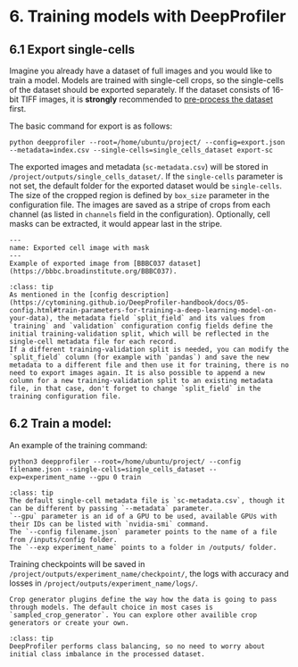 # 6. Training models with DeepProfiler


## **6.1 Export single-cells**

Imagine you already have a dataset of full images and you would like to train a model. Models are trained with single-cell crops, so the single-cells of the dataset should be exported separately.
If the dataset consists of 16-bit TIFF images, it is **strongly** recommended to [pre-process the dataset](https://cytomining.github.io/DeepProfiler-handbook/docs/03-images.html#dataset-compression-and-illumination-correction) first. 


The basic command for export is as follows:
```
python deepprofiler --root=/home/ubuntu/project/ --config=export.json --metadata=index.csv --single-cells=single_cells_dataset export-sc
```

The exported images and metadata (`sc-metadata.csv`) will be stored in `/project/outputs/single_cells_dataset/`. If the `single-cells` parameter is not set, the default folder for the exported dataset would be `single-cells`. The size of the cropped region is defined by `box_size` parameter in the configuration file. The images are saved as a stripe of crops from each channel (as listed in `channels` field in the configuration). Optionally, cell masks can be extracted, it would appear last in the stripe.

```{figure} images/single-cell_taorf.png
---
name: Exported cell image with mask
---
Example of exported image from [BBBC037 dataset](https://bbbc.broadinstitute.org/BBBC037). 
```


```{admonition} About training and validation splits
:class: tip
As mentioned in the [config description](https://cytomining.github.io/DeepProfiler-handbook/docs/05-config.html#train-parameters-for-training-a-deep-learning-model-on-your-data), the metadata field `split_field` and its values from `training` and `validation` configuration config fields define the initial training-validation split, which will be reflected in the single-cell metadata file for each record.
If a different training-validation split is needed, you can modify the `split_field` column (for example with `pandas`) and save the new metadata to a different file and then use it for training, there is no need to export images again. It is also possible to append a new column for a new training-validation split to an existing metadata file, in that case, don't forget to change `split_field` in the training configuration file. 

```


## **6.2 Train a model:**


An example of the training command:

```
python3 deepprofiler --root=/home/ubuntu/project/ --config filename.json --single-cells=single_cells_dataset --exp=experiment_name --gpu 0 train
```


```{admonition} Training arguments
:class: tip
The default single-cell metadata file is `sc-metadata.csv`, though it can be different by passing `--metadata` parameter.
`--gpu` parameter is an id of a GPU to be used, available GPUs with their IDs can be listed with `nvidia-smi` command. 
The `--config filename.json` parameter points to the name of a file from /inputs/config folder.
The `--exp experiment_name` points to a folder in /outputs/ folder.
```

Training checkpoints will be saved in `/project/outputs/experiment_name/checkpoint/`, the logs with accuracy and losses in `/project/outputs/experiment_name/logs/`.

```{admonition} Crop generators
Crop generator plugins define the way how the data is going to pass through models. The default choice in most cases is `sampled_crop_generator`. You can explore other availible crop generators or create your own. 
```

```{admonition} About class balancing
:class: tip
DeepProfiler performs class balancing, so no need to worry about initial class imbalance in the processed dataset.
```
